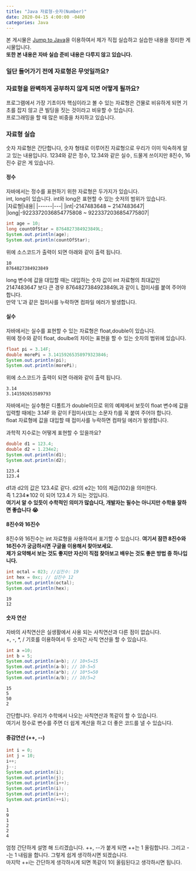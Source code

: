```yaml
---
title: "Java 자료형-숫자(Number)"
date: 2020-04-15 4:00:00 -0400
categories: Java
---
```

본 게시물은 [Jump to Java](https://wikidocs.net/book/31)을 이용하여서 제가 직접 실습하고 실습한 내용을 정리한 게시물입니다.  
**또한 본 내용은 자바 실습 준비 내용은 다루지 않고 있습니다.**

### 일단 들어가기 전에 **자료형**은 무엇일까요?  

### 자료형을 완벽하게 공부하지 않게 되면 어떻게 될까요?
프로그램에서 가장 기초이자 핵심이라고 볼 수 있는 자료형은 건물로 비유하게 되면 기초를 잡지 않고 큰 빌딩을 짓는 것이라고 비유할 수 있습니다.  
프로그래밍을 할 때 많은 비중을 차지하고 있습니다.  

### 자료형 실습
숫자 자료형은 간단합니다, 숫자 형태로 이루어진 자료형으로 우리가 이미 익숙하게 알고 있는 내용입니다. 1234와 같은 정수,  12.34와 같은 실수, 드물게 쓰이지만 8진수, 16진수 같은 게 있습니다.  

#### 정수 
자바에서는 정수를 표현하기 위한 자료형은 두가지가 있습니다.  
int, long이 있습니다. int와 long은 표현할 수 있는 숫저의 범위가 있습니다.  
|자료형|내용|
|------|---|
|int|-2147483648 ~ 2147483647|
|long|-9223372036854775808 ~ 9223372036854775807|
```java
int age = 10;
long countOfStar = 8764827384923849L;
System.out.println(age);
System.out.println(countOfStar);
```
위에 소스코드가 출력이 되면 아래와 같이 출력 됩니다.
```shell
10
8764827384923849
```
long 변수에 값을 대입할 때는 대입하는 숫자 값이 int 자료형의 최대값인 2147483647 보다 큰 경우 8764827384923849L과 같이 L 접미사를 붙여 주어야 합니다.  
만약 'L'과 같은 접미사를 누락하면 컴파일 에러가 발생합니다.
#### 실수
자바에서는 실수를 표현할 수 있는 자료형은 float,double이 있습니다.  
위에 정수와 같이 float, doulbe의 차이는 표현을 할 수 있는 숫자의 범위에 있습니다.  
```java
float pi = 3.14F;
double morePi = 3.14159265358979323846;
System.out.println(pi);
System.out.println(morePi);
```
위에 소스코드가 출력이 되면 아래와 같이 출력 됩니다.
```shell
3.14
3.141592653589793
```
자바에서는 실수형은 디폴트가 double이므로 위의 예제에서 보듯이 float 변수에 값을 입력할 때에는 3.14F 와 같이 F접미사(또는 소문자 f)를 꼭 붙여 주어야 합니다.  
float 자료형에 값을 대입할 때 접미사를 누락하면 컴파일 에러가 발생합니다.

과학적 지수로는 어떻게 표현할 수 있을까요?
```java
double d1 = 123.4;
double d2 = 1.234e2;
System.out.println(d1);
System.out.println(d2);
```
```shell
123.4
123.4
```
d1과 d2의 값은 123.4로 같다. d2의 e2는 10의 제곱(102)을 의미한다.  
즉 1.234∗102 이 되어 123.4 가 되는 것입니다.  
 **여기서 알 수 있듯이 수학적인 의미가 많습니다, 개발자는 필수는 아니지만 수학을 잘하면 좋습니다 😭**

#### 8진수와 16진수 
8진수와 16진수는 int 자료형을 사용하여서 표기할 수 있습니다.
**여기서 잠깐 8진수와 16진수가 궁금하시면 구글을 이용해서 찾아보세요.  
제가 요약해서 보는 것도 좋지만 자신이 직접 찾아보고 배우는 것도 좋은 방법 중 하나입니다.**
```java 
int octal = 023; //십진수: 19
int hex = 0xc; // 십진수 12
System.out.println(octal);
System.out.println(hex);
```
```shell
19
12
```
#### 숫자 연산
자바의 사칙연산은 실생활에서 사용 되는 사칙연산과 다른 점이 없습니다.  
+, -, *, / 기호를 이용하여서 두 숫자간 사칙 연산을 할 수 있습니다.
```java
int a =10;
int b = 5;
System.out.println(a+b); // 10+5=15
System.out.println(a-b); // 10-5=5
System.out.println(a*b); // 10*5=50
System.out.println(a/b); // 10/5=2
```
```shell
15
5
50
2
```
간단합니다. 우리가 수학에서 나오는 사칙연산과 똑같이 할 수 있습니다.  
여기서 정수로 변수를 주면 더 쉽게 계산을 하고 더 좋은 코드를 낼 수 있습니다.  

#### 증감연산 (++, --)
```java
int i = 0;
int j = 10;
i++;
j--;
System.out.println(i);
System.out.println(j);
System.out.println(i++);
System.out.println(i);
System.out.println(i++);
System.out.println(++i);
```
```shell
1
9
1
2
2
4
```
엄청 간단하게 설명 해 드리겠습니다. ++, --가 붙게 되면 ++는 1 올림합니다. 그리고 --는 1 내림을 합니다. 그렇게 쉽게 생각하시면 되겠습니다.  
마지막 ++i는 간단하게 생각하시게 되면 똑같이 1이 올림된다고 생각하시면 됩니다.